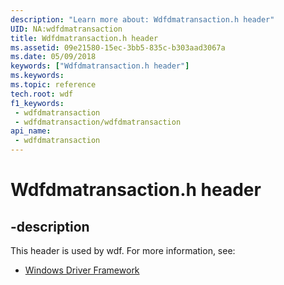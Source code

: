 ```yaml
---
description: "Learn more about: Wdfdmatransaction.h header"
UID: NA:wdfdmatransaction
title: Wdfdmatransaction.h header
ms.assetid: 09e21580-15ec-3bb5-835c-b303aad3067a
ms.date: 05/09/2018
keywords: ["Wdfdmatransaction.h header"]
ms.keywords: 
ms.topic: reference
tech.root: wdf
f1_keywords:
 - wdfdmatransaction
 - wdfdmatransaction/wdfdmatransaction
api_name:
 - wdfdmatransaction
---
```


# Wdfdmatransaction.h header


## -description

This header is used by wdf. For more information, see:

- [Windows Driver Framework](../_wdf/index.md)

